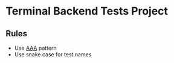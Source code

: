 # Terminal Backend Tests Project
## Rules
- Use [AAA](https://learn.microsoft.com/en-us/visualstudio/test/unit-test-basics?view=vs-2022#code-try-1) pattern
- Use snake case for test names
